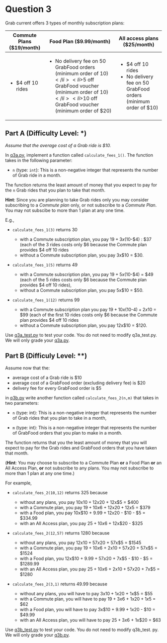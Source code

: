 # Question 3

Grab current offers 3 types of monthly subscription plans:

|Commute Plans ($19/month)| Food Plan ($9.99/month) | All access plans ($25/month) |
|-------------------------|------------------------|------|
|<ul><li>$4 off 10 rides</li></ul>|<ul><li>No delivery fee on 50 GrabFood orders (minimum order of $10)</li><li>$5 off GrabFood voucher (minimum order of $10)</li><li>$10 off GrabFood voucher (minimum order of $20)</li></ul>|<ul><li>$4 off 10 rides</li><li>No delivery fee on 50 GrabFood orders (minimum order of $10)</li></ul>|

## Part A (Difficulty Level: *)

_Assume that the average cost of a Grab ride is $10._

In [q3a.py](../Original/q3a.py), implement a function called `calculate_fees_1()`. The function takes in the following parameter:

- `n` (type: `int`): This is a non-negative integer that represents the number of Grab ride in a month.

The function returns the least amount of money that you expect to pay for the `n` Grab rides that you plan to take that month.

**Hint**: Since you are planning to take Grab rides only you may consider subscribing to a _Commute plan_ only, or not subscribe to a _Commute Plan_. You may not subscibe to more than 1 plan at any one time.

E.g., 

- `calculate_fees_1(3)` returns 30
  - with a Commute subscription plan, you pay $19 + 3x($10-$4) : $37 (each of the 3 rides costs only $6 because the Commute plan provides $4 off 10 rides
  - without a Commute subscription plan, you pay 3x$10 = $30.

- `calculate_fees_1(5)` returns 49
  - with a Commute subscription plan, you pay $19 + 5x($10-$4) = $49 (each of the 5 rides costs only $6 because the Commute plan provides $4 off 10 rides),
  - without a Commute subscription plan, you pay 5x$10 = $50.

- `calculate_fees_1(12)` returns 99
  - with a Commute subscription plan you pay $19 + 10x($10-$4) + 2x$10 = $99 (each of the first 10 rides costs only $6 because the Commute plan provides $4 off 10 rides
  - without a Commute subscription plan, you pay 12x$10 = $120.

Use [q3a_test.py](../Original/q3a_test.py) to test your code. You do not need to modify q3a_test.py. We will only grade your [q3a.py](../Original/q3a_test.py).

## Part B (Difficuly Level: **)

Assume now that the:

- average cost of a Grab ride is $10
- average cost of a GrabFood order (excluding delivery fee) is $20
- delivery fee for every GrabFood order is $5

in [q3b.py](../Original/q3b.py) write another function called `calculate_fees_2(n,m)` that takes in two parameters:

- `n` (type: int): This is a non-negative integer that represents the number of Grab rides that you plan to take in a month,

- `m` (type: int): This is a non-negative integer that represents the number of GrabFood orders that you plan to make in a month.

The function returns that you the least amount of money that you will expect to pay for the Grab rides and GrabFood orders that you have taken that month.

(**Hint**: You may choose to subscribe to a Commute Plan __or__ a Food Plan __or__ an All Access Plan, __or__ not subscribe to any plans. You may not subscribe to more than 1 plan at any one time.)

For example,

- `calculate_fees_2(10,12)` returns 325 because
  - without any plans, you pay 10x$10 + 12x$20 + 12x$5 = $400
  - with a Commute plan, you pay $19 + 10x$6 + 12x$20 + 12x$5 = $379
  - with a Food plan, you pay 10x$10 + $9.99 + 12x$20 - $10 - $5 = $334.99
  - with an All Access plan, you pay $25 + 10x$6 + 12x$20 - $325

- `calculate_fees_2(12,57)` returns 1280 because
  - without any plans, you pay 12x$10 + 57x$20 + 57x$5 = $1545
  - with a Commute plan, you pay $19 + 10x$6 + 2x$10 + 57x$20 + 57x$5 = $1524
  - with a Food plan, you 12x$10 + $9.99 + 57x$20 + 7x$5 - $10 - $5 = $1289.99
  - with an All Access plan, you pay $25 + 10x$6 + 2x$10 + 57x$20 + 7x$5 = $1280

- `calculate_fees_2(3,1)` returns 49.99 because
  - without any plans, you will have to pay 3x$10 + 1x$20 + 1x$5 = $55
  - with a Commute plan, you will have to pay $19 + 3x$6 + 1x$20 + 1x$5 = $62
  - with a Food plan, you will have to pay 3x$10 + $9.99 + 1x$20 - $10 = $49.99
  - with an All Access plan, you will have to pay $25 + 3x$6 + 1x$20 = $63

Use [q3b_test.py](../Original/q3b_test.py) to test your code. You do not need to modify q3b_test. py. We will only grade your [q3b.py](../Original/q3b.py).
